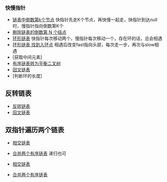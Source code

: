 ### 快慢指针
- [链表中倒数第k个节点](https://leetcode-cn.com/problems/lian-biao-zhong-dao-shu-di-kge-jie-dian-lcof/)
快指针先走K个节点，再快慢一起走，快指针到达null时，慢指针指向倒数第K个
- [删除链表的倒数第 N 个结点](https://leetcode-cn.com/problems/remove-nth-node-from-end-of-list)
- [环形链表](https://leetcode-cn.com/problems/linked-list-cycle/)
快指针每次移动两个，慢指针每次移动一个，存在环的话，总会相遇
- [环形链表 找到入环点](https://leetcode-cn.com/problems/linked-list-cycle-ii)
相遇后改变fast指向头部，每次走一步，再次与slow相遇
- [获取中间元素]
- [有序链表转为平衡二叉树](https://leetcode-cn.com/problems/convert-sorted-list-to-binary-search-tree/submissions/)
- [回文链表](https://leetcode-cn.com/problems/palindrome-linked-list/)
- [判断环的长度]


## 反转链表
- [反转链表](https://leetcode-cn.com/problems/reverse-linked-list/)
- [回文链表](https://leetcode-cn.com/problems/palindrome-linked-list/)


## 双指针遍历两个链表
- [相交链表](https://leetcode-cn.com/problems/intersection-of-two-linked-lists/)
- [合并两个有序链表](https://leetcode-cn.com/problems/merge-two-sorted-lists/)  递归也可

- [相交链表](https://leetcode-cn.com/problems/intersection-of-two-linked-lists/)
- [合并两个有序链表](https://leetcode-cn.com/problems/merge-two-sorted-lists/)